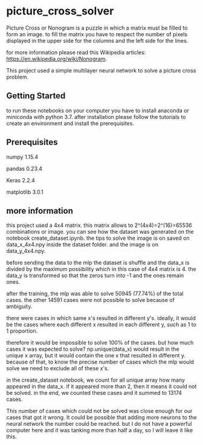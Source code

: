 # picture_cross_solver



Picture Cross or Nonogram is a puzzle in which a matrix must be filled to form an image. to fill the matrix you have to respect the number of pixels displayed in the upper side for the columns and the left side for the lines.

for more information please read this Wikipedia articles: https://en.wikipedia.org/wiki/Nonogram.



This project used a simple multilayer neural network to solve a picture cross problem.



## Getting Started



to run these notebooks on your computer you have to install anaconda or miniconda with python 3.7. after installation please follow the tutorials to create an environment and install the prerequisites.



## Prerequisites

numpy        1.15.4


pandas        0.23.4


Keras        2.2.4


matplotlib    3.0.1



## more information



this project used a 4x4 matrix. this matrix allows to 2^(4x4)=2^(16)=65536 combinations or image. you can see how the dataset was generated on the notebook create_dataset.ipynb. 
the tips to solve the image is on saved on data_x_4x4.npy inside the dataset folder. and the image is on data_y_4x4.npy.

before sending the data to the mlp the dataset is shuffle and the data_x is divided by the maximum possibility which in this case of 4x4 matrix is 4. the data_y is transformed so that the zeros turn into -1 and the ones remain ones.

after the training, the mlp was able to solve 50945 (77.74%) of the total cases. the other 14591 cases were not possible to solve because of ambiguity.

there were cases in which same x's resulted in different y's. ideally, it would be the cases where each different x resulted in each different y, such as 1 to 1 proportion.

therefore it would be impossible to solve 100% of the cases. but how much cases it was expected to solve? np.unique(data_x) would result in the unique x array, but it would contain the one x that resulted in different y. because of that, to know the precise number of cases which the mlp would solve we need to exclude all of these x's.

in the create_dataset notebook, we count for all unique array how many appeared in the data_x. if it appeared more than 2, then it means it could not be solved. in the end, we counted these cases and it summed to 13174 cases.

This number of cases which could not be solved was close enough for our cases that got it wrong. It could be possible that adding more neurons to the neural network the number could be reached. but I do not have a powerful computer here and it was tanking more than half a day, so I will leave it like this.